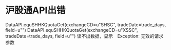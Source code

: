 # 沪股通API出错

 DataAPI.equSHHKQuotaGet(exchangeCD=u"SHSC", tradeDate=trade_days, field=u"")
 DataAPI.equSHHKQuotaGet(exchangeCD=u"XSSC", tradeDate=trade_days, field=u"")
 读不出数据，显示　Exception: 无效的请求参数
 